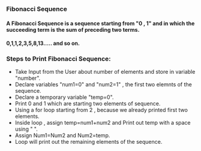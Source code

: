 ### Fibonacci Sequence
#### A Fibonacci Sequence is a sequence starting from "0 , 1" and in which the succeeding term is the sum of preceding two terms.
#### 0,1,1,2,3,5,8,13..... and so on.

### Steps to Print Fibonacci Sequence:
* Take Input from the User about number of elements and store in variable "number".
* Declare variables "num1=0" and "num2=1" , the first two elemnts of the sequence.
* Declare a temporary variable "temp=0".
* Print 0 and 1 which are starting two elements  of sequence.
* Using a for loop starting from 2 , because we already printed first two elements.
* Inside loop , assign temp=num1+num2 and Print out temp with a space using " ".
* Assign Num1=Num2 and Num2=temp.
* Loop will print out the remaining elements of the sequence.
 
